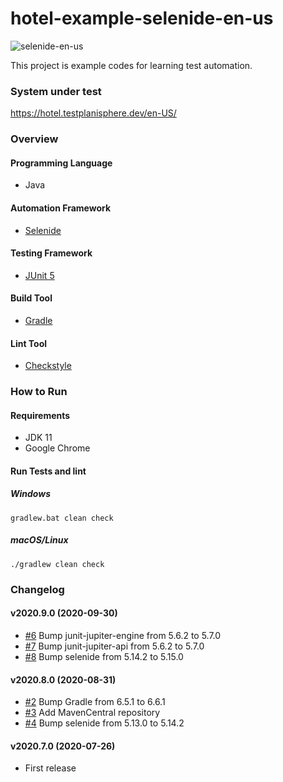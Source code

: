 # hotel-example-selenide-en-us

![selenide-en-us](https://github.com/testplanisphere/hotel-example-selenide-en-us/workflows/selenide-en-us/badge.svg)

This project is example codes for learning test automation.

### System under test

https://hotel.testplanisphere.dev/en-US/

### Overview

#### Programming Language

* Java

#### Automation Framework

* [Selenide](https://selenide.org/)

#### Testing Framework

* [JUnit 5](https://junit.org/junit5/)

#### Build Tool

* [Gradle](https://gradle.org/)

#### Lint Tool

* [Checkstyle](https://checkstyle.sourceforge.io/)

### How to Run

#### Requirements

* JDK 11
* Google Chrome

#### Run Tests and lint

##### Windows

```
gradlew.bat clean check
```

##### macOS/Linux

```
./gradlew clean check
```

### Changelog

#### v2020.9.0 (2020-09-30)

* [#6](https://github.com/testplanisphere/hotel-example-selenide-en-us/pull/6) Bump junit-jupiter-engine from 5.6.2 to 5.7.0
* [#7](https://github.com/testplanisphere/hotel-example-selenide-en-us/pull/7) Bump junit-jupiter-api from 5.6.2 to 5.7.0
* [#8](https://github.com/testplanisphere/hotel-example-selenide-en-us/pull/8) Bump selenide from 5.14.2 to 5.15.0

#### v2020.8.0 (2020-08-31)

* [#2](https://github.com/testplanisphere/hotel-example-selenide-en-us/pull/2) Bump Gradle from 6.5.1 to 6.6.1
* [#3](https://github.com/testplanisphere/hotel-example-selenide-en-us/pull/3) Add MavenCentral repository
* [#4](https://github.com/testplanisphere/hotel-example-selenide-en-us/pull/4) Bump selenide from 5.13.0 to 5.14.2

#### v2020.7.0 (2020-07-26)

* First release
